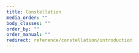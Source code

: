 ```yaml
---
title: Constellation
media_order: ""
body_classes: ""
order_by: ""
order_manual: ""
redirect: reference/constellation/introduction
---
```

